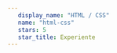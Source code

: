 ```yaml
---
   display_name: "HTML / CSS"
   name: "html-css"
   stars: 5
   star_title: Experiente
---
```

